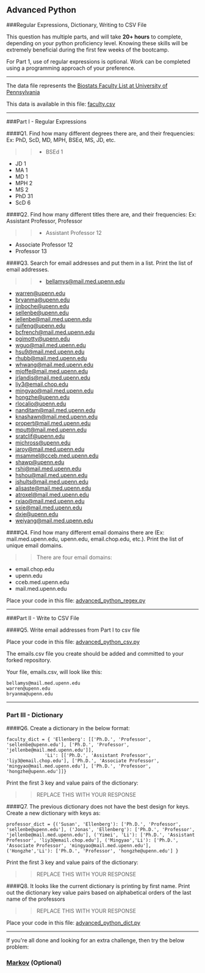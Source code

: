 ## Advanced Python    

###Regular Expressions, Dictionary, Writing to CSV File  

This question has multiple parts, and will take **20+ hours** to complete, depending on your python proficiency level.  Knowing these skills will be extremely beneficial during the first few weeks of the bootcamp.

For Part 1, use of regular expressions is optional.  Work can be completed using a programming approach of your preference.

---

The data file represents the [Biostats Faculty List at University of Pennsylvania](http://www.med.upenn.edu/cceb/biostat/faculty.shtml)

This data is available in this file:  [faculty.csv](python/faculty.csv)

---

###Part I - Regular Expressions  


####Q1. Find how many different degrees there are, and their frequencies: Ex:  PhD, ScD, MD, MPH, BSEd, MS, JD, etc.

>> * BSEd 1
* JD 1
* MA 1
* MD 1
* MPH 2
* MS 2
* PhD 31
* ScD 6


####Q2. Find how many different titles there are, and their frequencies:  Ex:  Assistant Professor, Professor

>> * Assistant Professor 12
* Associate Professor 12
* Professor 13


####Q3. Search for email addresses and put them in a list.  Print the list of email addresses.

>>* bellamys@mail.med.upenn.edu
* warren@upenn.edu
* bryanma@upenn.edu
* jinboche@upenn.edu
* sellenbe@upenn.edu
* jellenbe@mail.med.upenn.edu
* ruifeng@upenn.edu
* bcfrench@mail.med.upenn.edu
* pgimotty@upenn.edu
* wguo@mail.med.upenn.edu
* hsu9@mail.med.upenn.edu
* rhubb@mail.med.upenn.edu
* whwang@mail.med.upenn.edu
* mjoffe@mail.med.upenn.edu
* jrlandis@mail.med.upenn.edu
* liy3@email.chop.edu
* mingyao@mail.med.upenn.edu
* hongzhe@upenn.edu
* rlocalio@upenn.edu
* nanditam@mail.med.upenn.edu
* knashawn@mail.med.upenn.edu
* propert@mail.med.upenn.edu
* mputt@mail.med.upenn.edu
* sratclif@upenn.edu
* michross@upenn.edu
* jaroy@mail.med.upenn.edu
* msammel@cceb.med.upenn.edu
* shawp@upenn.edu
* rshi@mail.med.upenn.edu
* hshou@mail.med.upenn.edu
* jshults@mail.med.upenn.edu
* alisaste@mail.med.upenn.edu
* atroxel@mail.med.upenn.edu
* rxiao@mail.med.upenn.edu
* sxie@mail.med.upenn.edu
* dxie@upenn.edu
* weiyang@mail.med.upenn.edu


####Q4. Find how many different email domains there are (Ex:  mail.med.upenn.edu, upenn.edu, email.chop.edu, etc.).  Print the list of unique email domains.

>> There are four email domains:
* email.chop.edu
* upenn.edu
* cceb.med.upenn.edu
* mail.med.upenn.edu

Place your code in this file: [advanced_python_regex.py](python/advanced_python_regex.py)

---

###Part II - Write to CSV File

####Q5.  Write email addresses from Part I to csv file

Place your code in this file: [advanced_python_csv.py](python/advanced_python_csv.py)

The emails.csv file you create should be added and committed to your forked repository.

Your file, emails.csv, will look like this:
```
bellamys@mail.med.upenn.edu
warren@upenn.edu
bryanma@upenn.edu
```

---

### Part III - Dictionary

####Q6.  Create a dictionary in the below format:
```
faculty_dict = { 'Ellenberg': [['Ph.D.', 'Professor', 'sellenbe@upenn.edu'], ['Ph.D.', 'Professor', 'jellenbe@mail.med.upenn.edu']],
              'Li': [['Ph.D.', 'Assistant Professor', 'liy3@email.chop.edu'], ['Ph.D.', 'Associate Professor', 'mingyao@mail.med.upenn.edu'], ['Ph.D.', 'Professor', 'hongzhe@upenn.edu']]}
```
Print the first 3 key and value pairs of the dictionary:

>> REPLACE THIS WITH YOUR RESPONSE

####Q7.  The previous dictionary does not have the best design for keys.  Create a new dictionary with keys as:

```
professor_dict = {('Susan', 'Ellenberg'): ['Ph.D.', 'Professor', 'sellenbe@upenn.edu'], ('Jonas', 'Ellenberg'): ['Ph.D.', 'Professor', 'jellenbe@mail.med.upenn.edu'], ('Yimei', 'Li'): ['Ph.D.', 'Assistant Professor', 'liy3@email.chop.edu'], ('Mingyao','Li'): ['Ph.D.', 'Associate Professor', 'mingyao@mail.med.upenn.edu'], ('Hongzhe','Li'): ['Ph.D.', 'Professor', 'hongzhe@upenn.edu'] }
```

Print the first 3 key and value pairs of the dictionary:

>> REPLACE THIS WITH YOUR RESPONSE

####Q8.  It looks like the current dictionary is printing by first name.  Print out the dictionary key value pairs based on alphabetical orders of the last name of the professors

>> REPLACE THIS WITH YOUR RESPONSE

Place your code in this file: [advanced_python_dict.py](python/advanced_python_dict.py)

---

If you're all done and looking for an extra challenge, then try the below problem:  

### [Markov](python/markov.py) (Optional)
